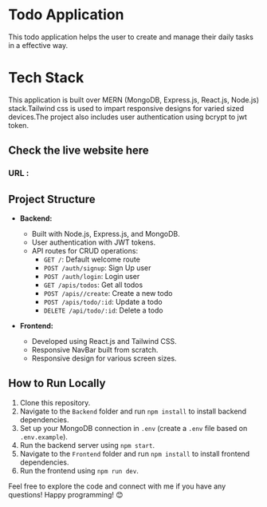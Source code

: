 #  Todo Application

This todo application helps the user to create and manage their daily tasks in a effective way.

# Tech Stack

This application is built over MERN (MongoDB, Express.js, React.js, Node.js) stack.Tailwind css is used to impart responsive designs for varied sized devices.The project also includes user authentication using bcrypt to jwt token.

## Check the live website here

### URL : 

## Project Structure

- **Backend:**
  - Built with Node.js, Express.js, and MongoDB.
  - User authentication with JWT tokens.
  - API routes for CRUD operations:
    - `GET /`: Default welcome route
    - `POST /auth/signup`: Sign Up user
    - `POST /auth/login`: Login user
    - `GET /apis/todos`: Get all todos
    - `POST /apis//create`: Create a new todo
    - `POST /apis/todo/:id`: Update a todo
    - `DELETE /api/todo/:id`: Delete a todo

- **Frontend:**
  - Developed using React.js and Tailwind CSS.
  - Responsive NavBar built from scratch.
  - Responsive design for various screen sizes.
  

## How to Run Locally

1. Clone this repository.
2. Navigate to the `Backend` folder and run `npm install` to install backend dependencies.
3. Set up your MongoDB connection in `.env` (create a `.env` file based on `.env.example`).
4. Run the backend server using `npm start`.
5. Navigate to the `Frontend` folder and run `npm install` to install frontend dependencies.
6. Run the frontend using `npm run dev`.

Feel free to explore the code and connect with me if you have any questions! Happy programming! 😊
